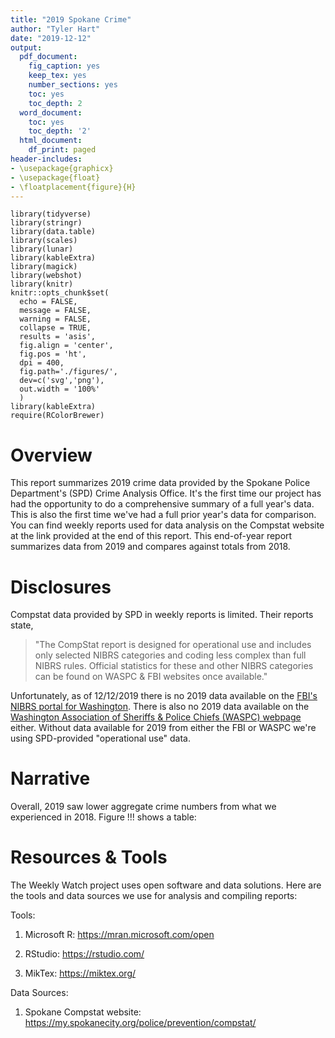 ```yaml
---
title: "2019 Spokane Crime"
author: "Tyler Hart"
date: "2019-12-12"
output:
  pdf_document:
    fig_caption: yes
    keep_tex: yes
    number_sections: yes
    toc: yes
    toc_depth: 2
  word_document:
    toc: yes
    toc_depth: '2'
  html_document:
    df_print: paged
header-includes:
- \usepackage{graphicx}
- \usepackage{float}
- \floatplacement{figure}{H}
---
```


```{r setup, echo=FALSE, warning=FALSE, message=FALSE}
library(tidyverse)
library(stringr)
library(data.table)
library(scales)
library(lunar)
library(kableExtra)
library(magick)
library(webshot)
library(knitr)
knitr::opts_chunk$set(
  echo = FALSE, 
  message = FALSE,
  warning = FALSE,
  collapse = TRUE,
  results = 'asis',
  fig.align = 'center',
  fig.pos = 'ht',
  dpi = 400,
  fig.path='./figures/',
  dev=c('svg','png'),
  out.width = '100%'
  )
library(kableExtra)
require(RColorBrewer)
```

# Overview

This report summarizes 2019 crime data provided by the Spokane Police Department's (SPD) Crime Analysis Office. It's the first time our project has had the opportunity to do a comprehensive summary of a full year's data. This is also the first time we've had a full prior year's data for comparison. You can find weekly reports used for data analysis on the Compstat website at the link provided at the end of this report. This end-of-year report summarizes data from 2019 and compares against totals from 2018.

# Disclosures

Compstat data provided by SPD in weekly reports is limited. Their reports state, 

> "The CompStat report is designed for operational use and includes only selected NIBRS categories and coding less complex than full NIBRS rules. Official statistics for these and other NIBRS categories can be found on WASPC & FBI websites once available."

Unfortunately, as of 12/12/2019 there is no 2019 data available on the [FBI's NIBRS portal for Washington](https://crime-data-explorer.fr.cloud.gov/explorer/state/washington/crime). There is also no 2019 data available on the [Washington Association of Sheriffs & Police Chiefs (WASPC) webpage](https://www.waspc.org/crime-statistics-reports) either. Without data available for 2019 from either the FBI or WASPC we're using SPD-provided "operational use" data.

# Narrative

Overall, 2019 saw lower aggregate crime numbers from what we experienced in 2018. Figure !!! shows a table:



# Resources & Tools

The Weekly Watch project uses open software and data solutions. Here are the tools and data sources we use for analysis and compiling reports:

Tools:

1. Microsoft R: https://mran.microsoft.com/open

1. RStudio: https://rstudio.com/

1. MikTex: https://miktex.org/

Data Sources:

1. Spokane Compstat website: https://my.spokanecity.org/police/prevention/compstat/
